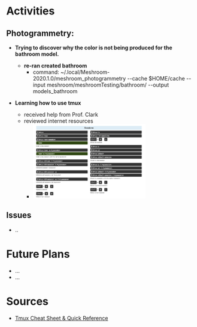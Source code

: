 # Activities

## Photogrammetry:

- **Trying to discover why the color is not being produced for the bathroom model.**
  - **re-ran created bathroom**
    -  command: ~/.local/Meshroom-2020.1.0/meshroom_photogrammetry --cache $HOME/cache --input meshroom/meshroomTesting/bathroom/ --output models_bathroom
  
- **Learning how to use tmux** 
    - received help from Prof. Clark
    - reviewed internet resources
      - <img src="https://github.com/evelynhasama/CSResearch/blob/master/Spring2021-Reports/2021-04-06/tmuxsheet.png" width=300>


## Issues
  - ..

# Future Plans

- ...
- ...

# Sources

- [Tmux Cheat Sheet & Quick Reference](https://tmuxcheatsheet.com/)
